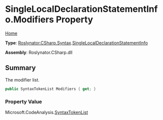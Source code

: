 # SingleLocalDeclarationStatementInfo\.Modifiers Property

[Home](../../../../../README.md)

**Type**: [Roslynator.CSharp.Syntax](../../README.md)\.[SingleLocalDeclarationStatementInfo](../README.md)

**Assembly**: Roslynator\.CSharp\.dll

## Summary

The modifier list\.

```csharp
public SyntaxTokenList Modifiers { get; }
```

### Property Value

Microsoft\.CodeAnalysis\.[SyntaxTokenList](https://docs.microsoft.com/en-us/dotnet/api/microsoft.codeanalysis.syntaxtokenlist)

